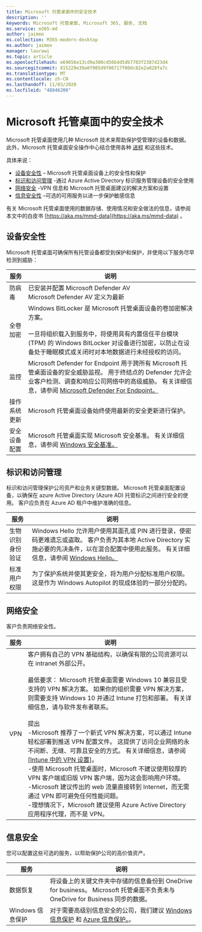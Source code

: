 ```yaml
---
title: Microsoft 托管桌面中的安全技术
description: ''
keywords: Microsoft 托管桌面, Microsoft 365, 服务, 文档
ms.service: m365-md
author: jaimeo
ms.collection: M365-modern-desktop
ms.author: jaimeo
manager: laurawi
ms.topic: article
ms.openlocfilehash: e69656e13cd9a300cd56bdd5db7703f2387d23d4
ms.sourcegitcommit: 815229e39a0f905d9f06717f00dc82e2a028fa7c
ms.translationtype: MT
ms.contentlocale: zh-CN
ms.lasthandoff: 11/03/2020
ms.locfileid: "48846200"
---
```

# <a name="security-technologies-in-microsoft-managed-desktop"></a>Microsoft 托管桌面中的安全技术

<!--Security, also Onboarding doc: data handling/store, privileged account access -->

Microsoft 托管桌面使用几种 Microsoft 技术来帮助保护受管理的设备和数据。 此外，Microsoft 托管桌面安全操作中心结合使用各种 [进程](security-operations.md) 和这些技术。

具体来说： 

- [设备安全性](#device-security) – Microsoft 托管桌面设备上的安全性和保护
- [标识和访问管理](#identity-and-access-management) -通过 Azure Active Directory 标识服务管理设备的安全使用
- [网络安全](#network-security) -VPN 信息和 Microsoft 托管桌面建议的解决方案和设置
- [信息安全性](#information-security) –可选的可用服务以进一步保护敏感信息 

有关 Microsoft 托管桌面使用的数据存储、使用情况和安全做法的信息，请参阅本文中的白皮书 [https://aka.ms/mmd-data](https://aka.ms/mmd-data) 。


## <a name="device-security"></a>设备安全性

Microsoft 托管桌面可确保所有托管设备都受到保护和保护，并使用以下服务尽早检测到威胁：

服务 | 说明
--- | ---
防病毒 | 已安装并配置 Microsoft Defender AV<br>Microsoft Defender AV 定义为最新
全卷加密 |    Windows BitLocker 是 Microsoft 托管桌面设备的卷加密解决方案。<br><br>一旦将组织载入到服务中，将使用具有内置信任平台模块 (TPM) 的 Windows BitLocker 对设备进行加密，以防止在设备处于睡眠模式或关闭时对本地数据进行未经授权的访问。 
监控 |    Microsoft Defender for Endpoint 用于跨所有 Microsoft 托管桌面设备的安全威胁监视。 用于终结点的 Defender 允许企业客户检测、调查和响应公司网络中的高级威胁。 有关详细信息，请参阅 [Microsoft Defender For Endpoint。](https://docs.microsoft.com/windows/threat-protection/windows-defender-atp/windows-defender-advanced-threat-protection) 
操作系统更新 |  Microsoft 托管桌面设备始终使用最新的安全更新进行保护。
安全设备配置 |   Microsoft 托管桌面实现 Microsoft 安全基准。 有关详细信息，请参阅 [Windows 安全基准。](https://docs.microsoft.com/windows/security/threat-protection/windows-security-baselines)



## <a name="identity-and-access-management"></a>标识和访问管理

标识和访问管理保护公司资产和业务关键型数据。 Microsoft 托管桌面配置设备，以确保在 azure Active Directory (Azure AD) 托管标识之间进行安全的使用。 客户应负责在 Azure AD 租户中维护准确的信息。 

服务 | 说明
--- | ---
生物识别身份验证 |  Windows Hello 允许用户使用其面孔或 PIN 进行登录，使密码更难遗忘或盗取。 客户负责为其本地 Active Directory 实施必要的先决条件，以在混合配置中使用此服务。 有关详细信息，请参阅 [Windows Hello。](https://docs.microsoft.com/windows-hardware/design/device-experiences/windows-hello) 
标准用户权限 |  为了保护系统并使其更安全，将为用户分配标准用户权限。 这是作为 Windows Autopilot 的现成体验的一部分分配的。



## <a name="network-security"></a>网络安全

客户负责网络安全性。 

服务 | 说明
--- | ---
VPN | 客户拥有自己的 VPN 基础结构，以确保有限的公司资源可以在 intranet 外部公开。<br><br>最低要求： Microsoft 托管桌面需要 Windows 10 兼容且受支持的 VPN 解决方案。 如果你的组织需要 VPN 解决方案，则需要支持 Windows 10 并通过 Intune 打包和部署。 有关详细信息，请与软件发布者联系。<br><br>提出<br>-Microsoft 推荐了一个新式 VPN 解决方案，可以通过 Intune 轻松部署到推送 VPN 配置文件。 这提供了访问企业网络的永不间断、无缝、可靠且安全的方式。 有关详细信息，请参阅 [[Intune 中的 VPN 设置]](https://docs.microsoft.com/intune/vpn-settings-configure)。<br>-使用 Microsoft 托管桌面时，Microsoft 不建议使用较厚的 VPN 客户端或旧版 VPN 客户端，因为这会影响用户环境。<br>-Microsoft 建议传出的 web 流量直接转到 Internet，而无需通过 VPN 即可避免任何性能问题。<br>-理想情况下，Microsoft 建议使用 Azure Active Directory 应用程序代理，而不是 VPN。


## <a name="information-security"></a>信息安全

您可以配置这些可选的服务，以帮助保护公司的高价值资产。 

服务 | 说明
--- | ---
数据恢复  | 将设备上的关键文件夹中存储的信息备份到 OneDrive for business。 Microsoft 托管桌面不负责未与 OneDrive for Business 同步的数据。 
Windows 信息保护 |    对于需要高级别信息安全的公司，我们建议 [Windows 信息保护](https://docs.microsoft.com/windows/threat-protection/windows-information-protection/protect-enterprise-data-using-wip) 和 [Azure 信息保护。](https://www.microsoft.com/cloud-platform/azure-information-protection)。 

